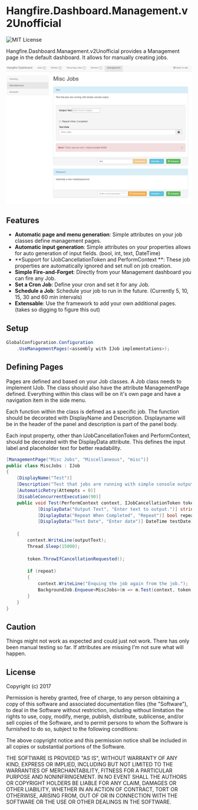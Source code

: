 # Hangfire.Dashboard.Management.v2Unofficial

![MIT License](https://img.shields.io/badge/license-MIT-orange.svg)

Hangfire.Dashboard.Management.v2Unofficial provides a Management page in the default dashboard. It allows for manually creating jobs.

![management](management.PNG)

## Features

 - **Automatic page and menu generation**: Simple attributes on your job classes define management pages. 
 - **Automatic input generation**: Simple attributes on your properties allows for auto generation of input fields. (bool, int, text, DateTime)
 - **Support for IJobCancellationToken and PerformContext **: These job properties are automatically ignored and set null on job creation.
 - **Simple Fire-and-Forget**: Directly from your Management dashboard you can fire any Job.
 - **Set a Cron Job**: Define your cron and set it for any Job.
 - **Schedule a Job**: Schedule your job to run in the future. (Currently 5, 10, 15, 30 and 60 min intervals)
 - **Extensable**: Use the framework to add your own additional pages. (takes so digging to figure this out)

## Setup

```c#
GlobalConfiguration.Configuration
    .UseManagementPages(<assembly with IJob implementations>);    
```
## Defining Pages

Pages are defined and based on your Job classes. A Job class needs to implement IJob. The class should also have the attribute 
ManagementPage defined. Everything within this class will be on it's own page and have a navigation item in the side menu.

Each function within the class is defined as a specific job. The function should be decorated with DisplayName and Description. 
Displayname will be in the header of the panel and description is part of the panel body.

Each input property, other than IJobCancellationToken and PerformContext, should be decorated with the DisplayData attribute. This
defines the input label and placeholder text for better readability. 

```c#
[ManagementPage("Misc Jobs", "Miscellaneous", "misc")]
public class MiscJobs : IJob
{   
	[DisplayName("Test")]    
	[Description("Test that jobs are running with simple console output.")]
    [AutomaticRetry(Attempts = 0)]
    [DisableConcurrentExecution(90)]
    public void Test(PerformContext context, IJobCancellationToken token,
            [DisplayData("Output Text", "Enter text to output.")] string outputText,
            [DisplayData("Repeat When Completed", "Repeat")] bool repeat,
            [DisplayData("Test Date", "Enter date")] DateTime testDate) 
	
	{
		context.WriteLine(outputText);
		Thread.Sleep(15000);
				
		token.ThrowIfCancellationRequested();

		if (repeat)
		{
			context.WriteLine("Enquing the job again from the job.");
			BackgroundJob.Enqueue<MiscJobs>(m => m.Test(context, token, outputText, repeat));
		}
	}
}
```

## Caution
Things might not work as expected and could just not work. There has only been manual testing so far. If attributes are missing I'm not
sure what will happen.

## License

Copyright (c) 2017

Permission is hereby granted, free of charge, to any person obtaining a copy
of this software and associated documentation files (the "Software"), to deal
in the Software without restriction, including without limitation the rights
to use, copy, modify, merge, publish, distribute, sublicense, and/or sell
copies of the Software, and to permit persons to whom the Software is
furnished to do so, subject to the following conditions:

The above copyright notice and this permission notice shall be included in all
copies or substantial portions of the Software.

THE SOFTWARE IS PROVIDED "AS IS", WITHOUT WARRANTY OF ANY KIND, EXPRESS OR
IMPLIED, INCLUDING BUT NOT LIMITED TO THE WARRANTIES OF MERCHANTABILITY,
FITNESS FOR A PARTICULAR PURPOSE AND NONINFRINGEMENT. IN NO EVENT SHALL THE
AUTHORS OR COPYRIGHT HOLDERS BE LIABLE FOR ANY CLAIM, DAMAGES OR OTHER
LIABILITY, WHETHER IN AN ACTION OF CONTRACT, TORT OR OTHERWISE, ARISING FROM,
OUT OF OR IN CONNECTION WITH THE SOFTWARE OR THE USE OR OTHER DEALINGS IN THE
SOFTWARE.
